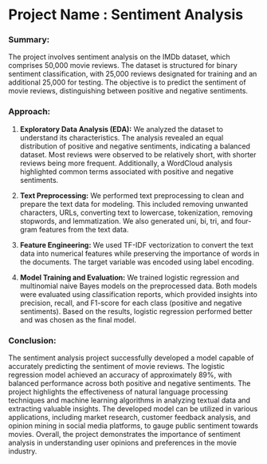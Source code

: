 # Project Name : Sentiment Analysis

### **Summary:**

The project involves sentiment analysis on the IMDb dataset, which comprises 50,000 movie reviews. The dataset is structured for binary sentiment classification, with 25,000 reviews designated for training and an additional 25,000 for testing. The objective is to predict the sentiment of movie reviews, distinguishing between positive and negative sentiments.

### **Approach:**

1. **Exploratory Data Analysis (EDA):** We analyzed the dataset to understand its characteristics. The analysis revealed an equal distribution of positive and negative sentiments, indicating a balanced dataset. Most reviews were observed to be relatively short, with shorter reviews being more frequent. Additionally, a WordCloud analysis highlighted common terms associated with positive and negative sentiments.

2. **Text Preprocessing:** We performed text preprocessing to clean and prepare the text data for modeling. This included removing unwanted characters, URLs, converting text to lowercase, tokenization, removing stopwords, and lemmatization. We also generated uni, bi, tri, and four-gram features from the text data.

3. **Feature Engineering:** We used TF-IDF vectorization to convert the text data into numerical features while preserving the importance of words in the documents. The target variable was encoded using label encoding.

4. **Model Training and Evaluation:** We trained logistic regression and multinomial naive Bayes models on the preprocessed data. Both models were evaluated using classification reports, which provided insights into precision, recall, and F1-score for each class (positive and negative sentiments). Based on the results, logistic regression performed better and was chosen as the final model.

### **Conclusion:**

The sentiment analysis project successfully developed a model capable of accurately predicting the sentiment of movie reviews. The logistic regression model achieved an accuracy of approximately 89%, with balanced performance across both positive and negative sentiments. The project highlights the effectiveness of natural language processing techniques and machine learning algorithms in analyzing textual data and extracting valuable insights. The developed model can be utilized in various applications, including market research, customer feedback analysis, and opinion mining in social media platforms, to gauge public sentiment towards movies. Overall, the project demonstrates the importance of sentiment analysis in understanding user opinions and preferences in the movie industry.
